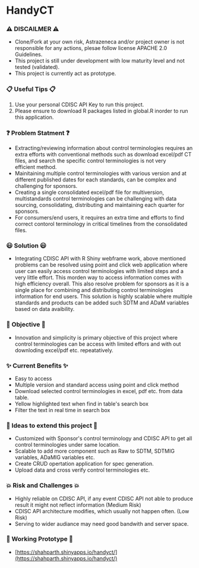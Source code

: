 # HandyCT

### :warning: DISCAILMER :warning:

* Clone/Fork at your own risk, Astrazeneca and/or project owner is not responsible for any actions, plesae follow license APACHE 2.0 Guidelines.
*  This project is still under development with low maturity level and not tested (validated).
*  This project is currently act as prototype.

### :clipboard: Useful Tips :clipboard:

1. Use your personal CDISC API Key to run this project.
2. Please ensure to download R packages listed in global.R inorder to run this application.

### :question: Problem Statment :question:

* Extracting/reviewing information about control terminologies requires an extra efforts with conventional methods such as download excel/pdf CT files, and search the specific control terminologies is not very   
  efficient method.
* Mainitaining multiple control terminologies with various version and at different published dates for each standards, can be complex and challenging for sponsors.
* Creating a single consolidated excel/pdf file for multiversion, multistandards control terminologies can be challenging with data sourcing, consolidating, distributing and maintaining each quarter for 
   sponsors.
* For consumers/end users, it requires an extra time and efforts to find correct contorol terminology in critical timelines from the consolidated files.

### :smiley: Solution :smiley:

* Integrating CDISC API with R Shiny webframe work, above mentioned problems can be resolved using point and click web application where user can easily access control terminologies
  with limited steps and a very   little effort. This morden way to access information comes with high efficiency overall. This also resolve problem for sponsors as it is a single place for combining and 
  distributing control terminologies information for end users. This solution is highly scalable where multiple standards and products can be added such SDTM and ADaM variables based on data avaibility.

### :crystal_ball: Objective :crystal_ball:

* Innovation and simplicity is primary objective of this project where control terminologies can be access with limited effors and with out downloding excel/pdf etc. repeatatively.

### :sparkles: Current Benefits :sparkles:

* Easy to access
* Multiple version and standard access using point and click method
* Download selected control terminologies in excel, pdf etc. from data table.
* Yellow highlighted text when find in table's search box
* Filter the text in real time in search box
  
### :seedling: Ideas to extend this project :seedling:

* Customized with Sponsor's control terminology and CDISC API to get all control terminologies under same location.
* Scalable to add more component such as Raw to SDTM, SDTMIG variables, ADaMIG variables etc.
* Create CRUD opertation application for spec generation.
* Upload data and cross verify control terminologies etc.

### :collision: Risk and Challenges :collision: 

* Highly reliable on CDISC API, if any event CDISC API not able to produce result it might not reflect information (Medium Risk)
* CDISC API architecture modifies, which usually not happen often. (Low Risk)
* Serving to wider audiance may need good bandwith and server space.

### :telescope: Working Prototype :telescope:

* [https://shahparth.shinyapps.io/handyct/](https://shahparth.shinyapps.io/handyct/)
